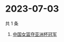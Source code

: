 # 2023-07-03

共 1 条

<!-- BEGIN ZHIHUSEARCH -->
<!-- 最后更新时间 Mon Jul 03 2023 03:07:11 GMT+0800 (China Standard Time) -->
1. [中国女篮夺亚洲杯冠军](https://www.zhihu.com/search?q=中国女篮夺亚洲杯冠军)
<!-- END ZHIHUSEARCH -->

